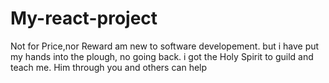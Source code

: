 # My-react-project
Not for Price,nor Reward
am new to software developement. but i have put my hands into the plough, no going back. i got the Holy Spirit to guild and teach me. Him through you and others can help 
